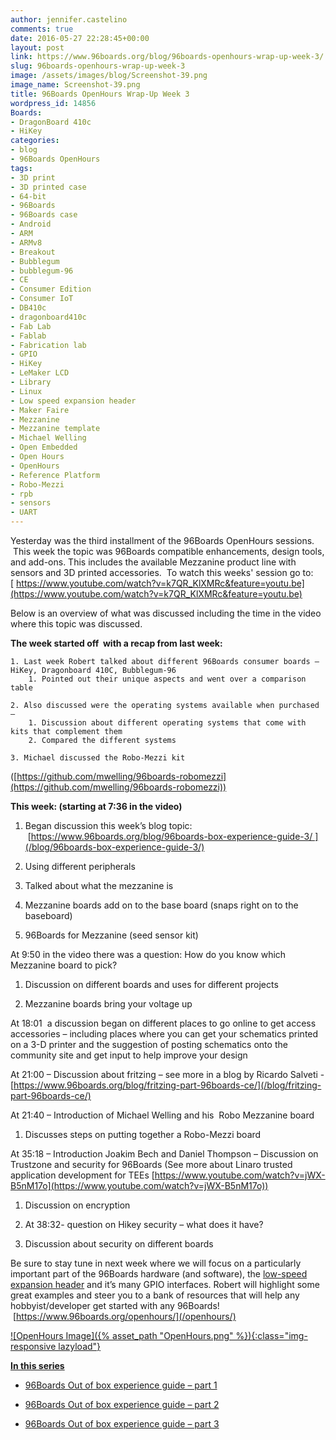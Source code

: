 ```yaml
---
author: jennifer.castelino
comments: true
date: 2016-05-27 22:28:45+00:00
layout: post
link: https://www.96boards.org/blog/96boards-openhours-wrap-up-week-3/
slug: 96boards-openhours-wrap-up-week-3
image: /assets/images/blog/Screenshot-39.png
image_name: Screenshot-39.png
title: 96Boards OpenHours Wrap-Up Week 3
wordpress_id: 14856
Boards:
- DragonBoard 410c
- HiKey
categories:
- blog
- 96Boards OpenHours
tags:
- 3D print
- 3D printed case
- 64-bit
- 96Boards
- 96Boards case
- Android
- ARM
- ARMv8
- Breakout
- Bubblegum
- bubblegum-96
- CE
- Consumer Edition
- Consumer IoT
- DB410c
- dragonboard410c
- Fab Lab
- Fablab
- Fabrication lab
- GPIO
- HiKey
- LeMaker LCD
- Library
- Linux
- Low speed expansion header
- Maker Faire
- Mezzanine
- Mezzanine template
- Michael Welling
- Open Embedded
- Open Hours
- OpenHours
- Reference Platform
- Robo-Mezzi
- rpb
- sensors
- UART
---
```


Yesterday was the third installment of the 96Boards OpenHours sessions.  This week the topic was 96Boards compatible enhancements, design tools, and add-ons. This includes the available Mezzanine product line with sensors and 3D printed accessories.  To watch this weeks' session go to: [ https://www.youtube.com/watch?v=k7QR_KlXMRc&feature=youtu.be](https://www.youtube.com/watch?v=k7QR_KlXMRc&feature=youtu.be)

Below is an overview of what was discussed including the time in the video where this topic was discussed.

**The week started off  with a recap from last week:**

    1. Last week Robert talked about different 96Boards consumer boards – HiKey, Dragonboard 410C, Bubblegum-96
        1. Pointed out their unique aspects and went over a comparison table

    2. Also discussed were the operating systems available when purchased –
        1. Discussion about different operating systems that come with kits that complement them
        2. Compared the different systems

    3. Michael discussed the Robo-Mezzi kit
([https://github.com/mwelling/96boards-robomezzi](https://github.com/mwelling/96boards-robomezzi))

**This week: (starting at 7:36 in the video)**




  1. Began discussion this week’s blog topic:  [https://www.96boards.org/blog/96boards-box-experience-guide-3/ ](/blog/96boards-box-experience-guide-3/)


  2. Using different peripherals


  3. Talked about what the mezzanine is


  4. Mezzanine boards add on to the base board (snaps right on to the baseboard)


  5. 96Boards for Mezzanine (seed sensor kit)


At 9:50 in the video there was a question: How do you know which Mezzanine board to pick?


  1. Discussion on different boards and uses for different projects


  2. Mezzanine boards bring your voltage up


At 18:01  a discussion began on different places to go online to get access accessories – including places where you can get your schematics printed on a 3-D printer and the suggestion of posting schematics onto the community site and get input to help improve your design

At 21:00 – Discussion about fritzing – see more in a blog by Ricardo Salveti - [https://www.96boards.org/blog/fritzing-part-96boards-ce/](/blog/fritzing-part-96boards-ce/)

At 21:40 – Introduction of Michael Welling and his  Robo Mezzanine board




  1. Discusses steps on putting together a Robo-Mezzi board


At 35:18 – Introduction Joakim Bech and Daniel Thompson – Discussion on Trustzone and security for 96Boards (See more about Linaro trusted application development for TEEs [https://www.youtube.com/watch?v=jWX-B5nM17o](https://www.youtube.com/watch?v=jWX-B5nM17o))




  1. Discussion on encryption


  2. At 38:32- question on Hikey security – what does it have?


  3. Discussion about security on different boards


Be sure to stay tune in next week where we will focus on a particularly important part of the 96Boards hardware (and software), the [low-speed expansion header]() and it’s many GPIO interfaces. Robert will highlight some great examples and steer you to a bank of resources that will help any hobbyist/developer get started with any 96Boards!  [https://www.96boards.org/openhours/](/openhours/)

[![OpenHours Image]({% asset_path "OpenHours.png" %}){:class="img-responsive lazyload"}](/openhours/)



[**In this series**](/blog/tag/)




  * [96Boards Out of box experience guide – part 1](/blog/96boards-box-experience-guide-1/)


  * [96Boards Out of box experience guide – part 2](/blog/96boards-box-experience-guide-2/)


  * [96Boards Out of box experience guide – part 3](/blog/96boards-box-experience-guide-3/)
